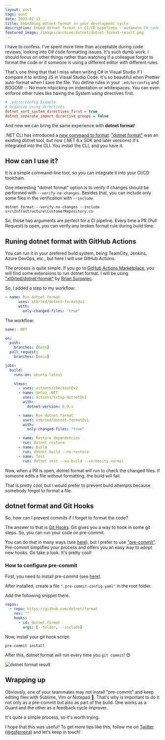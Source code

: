 ```yaml
---
layout: post
tags: post
date: 2022-02-11
title: Embedding dotnet format in your development cycle
description: Embed dotnet format in CI/CD pipelines - automate C# code formatting, enforce standards, and reduce code review friction.
featured_image: /images/archive/dotnet/dotnet-format-result.png
---
```


I have to confess. I've spent more time than acceptable during code reviews, looking into C# code formatting issues. It's such dumb work. I should focus on other things rather than watching if a colleague forgot to format the code or if someone is using a different editor with different rules.

That's one thing that that I miss when writing C# in Visual Studio if I compare it to writing JS in Visual Studio Code. It's so beautiful when Prettier auto-format when I save the file. You define rules in your `.editorconfig` and BOOOM! 💥 No more nitpicking on indentation or whitespaces. You can even enforce other rules like having the System using directives first.

```ini
# .editorconfig Example
# Organize using directives
dotnet_sort_system_directives_first = true
dotnet_separate_import_directive_groups = false
```

And now we can bring the same experience with **dotnet format**!

.NET CLI has introduced a [new command to format](https://docs.microsoft.com/en-us/dotnet/core/tools/dotnet-format). ["dotnet format"](https://github.com/dotnet/format) was an existing dotnet tool, but now (.NET 6.x SDK and later versions) it's integrated into the CLI. You install the CLI, and you have it.

## How can I use it?

It is a simple command-line tool, so you can integrate it into your CI/CD toolchain.

One interesting "dotnet format" option is to verify if changes should be performed with `--verify-no-changes`. Besides that, you can include only some files in the verification with `--include`.

```
dotnet format --verify-no-changes --include src\Infrastructure\CustomerRepository.cs
```

So, those two arguments are perfect for a CI pipeline.
Every time a PR (Pull Request) is open, you can verify any broken format rule during build time.

## Runing dotnet format with GitHub Actions

You can run it in your prefered build system, being TeamCity, Jenkins, Azure DevOps, etc., but here I will use GitHub Actions.

The process is quite simple. If you go to [GitHub Actions Marketplace](https://github.com/marketplace?type=actions), you will find some extensions to run dotnet format. I will be using ["xt0rted/dotnet-format"](https://github.com/marketplace/actions/dotnet-format) by [Brian Surowiec](https://github.com/xt0rted).

So, I added a step to my workflow:

```yaml
- name: Run dotnet format
      uses: xt0rted/dotnet-format@v1
      with:
        only-changed-files: "true"
```

The workflow:

```yaml
name: .NET

on:
  push:
    branches: [main]
  pull_request:
    branches: [main]

jobs:
  build:
    runs-on: ubuntu-latest

    steps:
      - uses: actions/checkout@v2
      - name: Setup .NET
        uses: actions/setup-dotnet@v1
        with:
          dotnet-version: 6.0.x

      - name: Run dotnet format
        uses: xt0rted/dotnet-format@v1
        with:
          only-changed-files: "true"

      - name: Restore dependencies
        run: dotnet restore
      - name: Build
        run: dotnet build --no-restore
      - name: Test
        run: dotnet test --no-build --verbosity normal
```

Now, when a PR is open, dotnet format will run to check the changed files. If someone edits a file without formatting, the build will fail.

That is pretty cool, but I would prefer to prevent build attempts because somebody forgot to format a file.

## dotnet format and Git Hooks

So, how can I prevent commits if I forget to format the code?

The answer to that is [Git Hooks](https://githooks.com/).
Git gives you a way to hook in some git steps. So, you can run your code on pre-commit.

You can do that in many ways (see [here](https://github.com/dotnet/format/blob/release/9.0-preview1/docs/integrations.md)), but I prefer to use ["pre-commit"](https://pre-commit.com/). Pre-commit simplifies your process and offers you an easy way to adopt new hooks. Go take a look. It's pretty cool!

### How to configure pre-commit

First, you need to install pre-commit (see [here](https://pre-commit.com/#install)).

After installed, create a file `".pre-commit-config.yaml"` in the root folder.

Add the following snippet there.

```yaml
repos:
  - repo: https://github.com/dotnet/format
    rev: ""
    hooks:
      - id: dotnet-format
        args: [--folder, --include]
```

Now, install your git hook script:

`pre-commit install`

After this, dotnet format will run every time you `git commit`! 😍

![dotnet format result](/images/archive/dotnet/dotnet-format-result.png)

## Wrapping up

Obviously, one of your teammates may not install "pre-commit" and keep editing files with Sublime, Vim or Notepad 🤷. That's why is important to do it not only as a pre-commit but also as part of the build. One works as a Guard and the other as a feedback cycle improver.

It's quite a simple process, so it's worth trying.

I hope that this was useful! To get more tips like this, follow me on [Twitter (@gsferreira)](https://twitter.com/gsferreira) and let's keep in touch!
